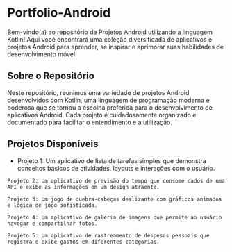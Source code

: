 # Portfolio-Android

Bem-vindo(a) ao repositório de Projetos Android utilizando a linguagem Kotlin! Aqui você encontrará uma coleção diversificada de aplicativos e projetos Android para aprender, se inspirar e aprimorar suas habilidades de desenvolvimento móvel.

<h2>Sobre o Repositório</h2>

Neste repositório, reunimos uma variedade de projetos Android desenvolvidos com Kotlin, uma linguagem de programação moderna e poderosa que se tornou a escolha preferida para o desenvolvimento de aplicativos Android. Cada projeto é cuidadosamente organizado e documentado para facilitar o entendimento e a utilização.

<h2>Projetos Disponíveis</h2>
<ul>
  <li>Projeto 1: Um aplicativo de lista de tarefas simples que demonstra conceitos básicos de atividades, layouts e interações com o usuário.</li>
</ul>
    

    Projeto 2: Um aplicativo de previsão do tempo que consome dados de uma API e exibe as informações em um design atraente.

    Projeto 3: Um jogo de quebra-cabeças deslizante com gráficos animados e lógica de jogo sofisticada.

    Projeto 4: Um aplicativo de galeria de imagens que permite ao usuário navegar e compartilhar fotos.

    Projeto 5: Um aplicativo de rastreamento de despesas pessoais que registra e exibe gastos em diferentes categorias.
